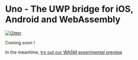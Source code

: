 # Uno - The UWP bridge for iOS, Android and WebAssembly

[![Gitter](https://badges.gitter.im/uno-platform/Lobby.svg)](https://gitter.im/uno-platform/Lobby?utm_source=badge&utm_medium=badge&utm_campaign=pr-badge)

Coming soon !

In the meantime, [try out our WASM experimental preview](http://platform.uno/Playground/index.html)